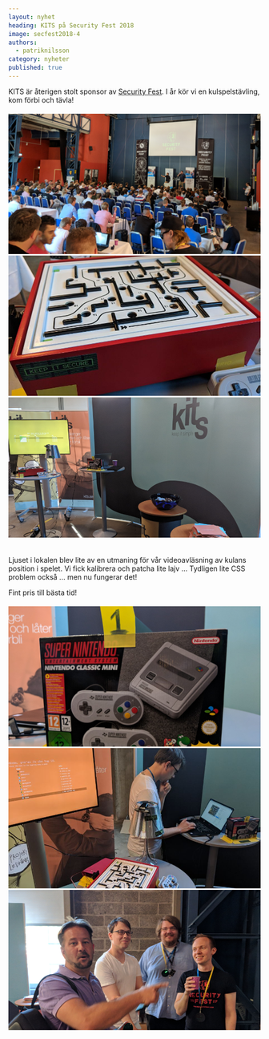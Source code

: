 ```yaml
---
layout: nyhet
heading: KITS på Security Fest 2018
image: secfest2018-4
authors:
  - patriknilsson
category: nyheter
published: true
---
```


KITS är återigen stolt sponsor av [Security Fest](https://securityfest.com). I år kör vi en kulspelstävling, kom förbi och tävla!


###### ![](/images/nyheter/secfest2018-1.png)![](/images/nyheter/secfest2018-4-small@2x.jpg)![](/images/nyheter/secfest2018-3-small@2x.png)

Ljuset i lokalen blev lite av en utmaning för vår videoavläsning av kulans position i spelet. Vi fick kalibrera och patcha lite lajv ... Tydligen lite CSS problem också ... men nu fungerar det!

Fint pris till bästa tid!

###### ![](/images/nyheter/secfest2018-7.jpg)![](/images/nyheter/secfest2018-6-small@2x.jpg)![](/images/nyheter/secfest2018-2-small@2x.png)